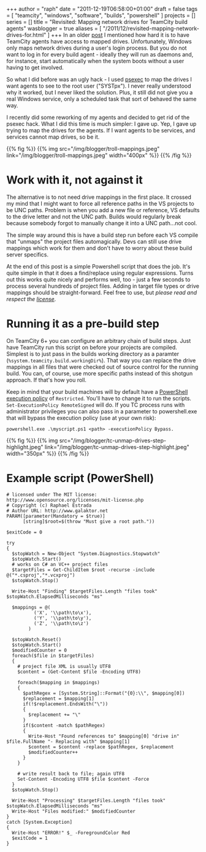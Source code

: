+++
author = "raph"
date = "2011-12-19T06:58:00+01:00"
draft = false
tags = [ "teamcity", "windows", "software", "builds", "powershell" ]
projects = []
series = []
title = "Revisited: Mapping network drives for TeamCity build agents"
wasblogger = true
aliases = [ "/2011/12/revisited-mapping-network-drives-for.html" ]
+++
In an older [post](/2011/06/mapping-network-drives-for-teamcity.html) I mentioned how hard it is to have TeamCity agents have access to mapped drives. Unfortunately, Windows only maps network drives during a user's login process. But you do not want to log in for every build agent - ideally they will run as daemons and, for instance, start automatically when the system boots without a user having to get involved.

So what I did before was an ugly hack - I used [psexec](http://technet.microsoft.com/en-us/sysinternals/bb897553) to map the drives I want agents to see to the root user ("SYSTpx"). I never really understood why it worked, but I never liked the solution. Plus, it still did not give you a real Windows service, only a scheduled task that sort of behaved the same way.

I recently did some reworking of my agents and decided to get rid of the psexec hack. What I did this time is much simpler: I gave up. Yep, I gave up trying to map the drives for the agents. If I want agents to be services, and services cannot map drives, so be it.

{{% fig %}}
{{% img src="/img/blogger/troll-mappings.jpeg" link="/img/blogger/troll-mappings.jpeg" width="400px" %}}
{{% /fig %}}

# Work with it, not against it
The alternative is to not need drive mappings in the first place. It crossed my mind that I might want to force all reference paths in the VS projects to be UNC paths. Problem is when you add a new file or reference, VS defaults to the drive letter and not the UNC path. Builds would regularly break because somebody forgot to manually change it into a UNC path...not cool.

The simple way around this is have a build step run before each VS compile that "unmaps" the project files automagically. Devs can still use drive mappings which work for them and don't have to worry about these build server specifics. 

At the end of this post is a simple Powershell script that does the job. It's quite simple in that it does a find/replace using regular expressions. Turns out this works quite nicely and performs well, too - just a few seconds to process several hundreds of project files. Adding in target file types or drive mappings should be straight-forward. Feel free to use, but *please read and respect the [license](/license)*.

# Running it as a pre-build step
On TeamCity 6+ you can configure an arbitrary chain of build steps. Just have TeamCity run this script on before your projects are compiled. Simplest is to just pass in the builds working directory as a paramter (`%system.teamcity.build.workingDir%`). That way you can replace the drive mappings in all files that were checked out of source control for the running build. You can, of course, use more specific paths instead of this shotgun approach. If that's how you roll.

Keep in mind that your build machines will by default have a [PowerShell execution policy](http://technet.microsoft.com/en-us/library/dd347628.aspx) of `Restricted`. You'll have to change it to run the scripts. `Set-ExecutionPolicy RemoteSigned` will do. If you TC process runs with administrator privileges you can also pass in a parameter to powershell.exe that will bypass the execution policy (use at your own risk):

    powershell.exe .\myscript.ps1 <path> -executionPolicy Bypass. 

{{% fig %}}
{{% img src="/img/blogger/tc-unmap-drives-step-highlight.jpeg" link="/img/blogger/tc-unmap-drives-step-highlight.jpeg" width="350px" %}}
{{% /fig %}}

# Example script (PowerShell)
    # licensed under The MIT license: http://www.opensource.org/licenses/mit-license.php
    # Copyright (c) Raphael Estrada
    # Author URL: http://www.galaktor.net
    PARAM([parameter(Mandatory = $true)]
          [string]$root=$(throw "Must give a root path."))
    
    $exitCode = 0
    
    try
    {
      $stopWatch = New-Object "System.Diagnostics.Stopwatch"
      $stopWatch.Start()
      # works on C# an VC++ project files
      $targetFiles = Get-ChildItem $root -recurse -include @("*.csproj","*.vcxproj")
      $stopWatch.Stop()
    
      Write-Host "Finding" $targetFiles.Length "files took" $stopWatch.ElapsedMilliseconds "ms"
    
      $mappings = @(
              ('X', '\\path\to\x'),
              ('Y', '\\path\to\y'),
              ('Z', '\\path\to\z')
            )
    
      $stopWatch.Reset()
      $stopWatch.Start()
      $modifiedCounter = 0
      foreach($file in $targetFiles)
      {
        # project file XML is usually UTF8
        $content = (Get-Content $file -Encoding UTF8)
    
        foreach($mapping in $mappings)
        {
          $pathRegex = [System.String]::Format("{0}:\\", $mapping[0])
          $replacement = $mapping[1]
          if(!$replacement.EndsWith("\"))
          {
            $replacement += "\"
          }
          if($content -match $pathRegex)
          {
            Write-Host "Found references to" $mapping[0] "drive in" $file.FullName "- Replacing with" $mapping[1]
            $content = $content -replace $pathRegex, $replacement
            $modifiedCounter++
          }
        }
        
        # write result back to file; again UTF8
        Set-Content -Encoding UTF8 $file $content -Force
      }
      $stopWatch.Stop()
    
      Write-Host "Processing" $targetFiles.Length "files took" $stopWatch.ElapsedMilliseconds "ms"
      Write-Host "Files modified:" $modifiedCounter
    }
    catch [System.Exception]
    {
      Write-Host "ERROR!" $_ -ForegroundColor Red
      $exitCode = 1
    }
